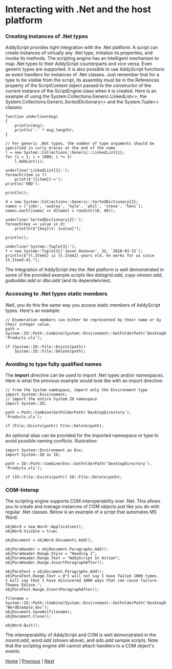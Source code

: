 # Interacting with .Net and the host platform

### Creating instances of .Net types

AddyScript provides tight integration with the .Net platform. A script can create instances of virtually any .Net type, initialize its properties, and invoke its methods. The scripting engine has an intelligent mechanism to map .Net types to their AddyScript counterparts and vice versa. Even generic types are supported. It is also possible to use AddyScript functions as event handlers for instances of .Net classes. Just remember that for a type to be visible from the script, its assembly must be in the References property of the ScriptContext object passed to the constructor of the current instance of the ScriptEngine class when it is created. Here is an example of using the System.Collections.Generic.LinkedList<>, the System.Collections.Generic.SortedDictionary<> and the System.Tuple<> classes:

```JS
function underline(msg)
{
    println(msg);
    println('-' * msg.length);
}

// For generic .Net types, the number of type arguments should be specified in curly braces at the end of the name
l = new System::Collections::Generic::LinkedList{1};
for (i = 1; i < 1000; i *= 2)
    l.AddLast(i);

underline('LinkedList{1}:');
foreach(item in l)
    print($'[{item}]->');
println('END');

println();

d = new System::Collections::Generic::SortedDictionary{2};
names = ['john', 'audrey', 'kyle', 'phil', 'steve', 'hans'];
names.each(|name| => d[name] = randint(18, 40));

underline('SortedDictionary{2}:');
foreach(key => value in d)
    println($"{key}\t: {value}");

println();

underline('System::Tuple{3}:');
t = new System::Tuple{3}('Jason Donovan', 32, `2010-03-15`);
println($"{t.Item1} is {t.Item2} years old, he works for us since {t.Item3:d}.");
```

The integration of AddyScript into the .Net platform is well demonstrated in some of the provided example scripts like _datagrid.add_, _copy-stream.add_, _guibuilder.add_ or _dbo.add_ (and its dependencies).

### Accessing to .Net types static members

Well, you do this the same way you access static members of AddyScript types. Here's an example:

```JS
// Enumeration members can either be represented by their name or by their integer value.
path = System::IO::Path::Combine(System::Environment::GetFolderPath('DesktopDirectory'), 'Products.xls');

if (System::IO::File::Exists(path))
    System::IO::File::Delete(path);
```

### Avoiding to type fully qualified names

The **import** directive can be used to import .Net types and/or namespaces. Here is what the previous example would look like with an import directive:

```JS
// from the System namespace, import only the Environment type
import System::Environment;
// import the entire System.IO namespace
import System::IO;

path = Path::Combine(GetFolderPath('DesktopDirectory'), 'Products.xls');

if (File::Exists(path)) File::Delete(path);
```

An optional alias can be provided for the imported namespace or type to avoid possible naming conflicts. Illustration:

```JS
import System::Environment as Env;
import System::IO as IO;

path = IO::Path::Combine(Env::GetFolderPath('DesktopDirectory'), 'Products.xls');

if (IO::File::Exists(path)) IO::File::Delete(path);
```

### COM-Interop

The scripting engine supports COM interoperability over .Net. This allows you to create and manage instances of COM objects just like you do with regular .Net classes. Below is an example of a script that automates MS Word:

```JS
objWord = new Word::Application();
objWord.Visible = true;

objDocument = objWord.Documents.Add();

objParaHeader = objDocument.Paragraphs.Add();
objParaHeader.Range.Style = "Heading 1";
objParaHeader.Range.Text = "AddyScript In Action";
objParaHeader.Range.InsertParagraphAfter();

objParaText = objDocument.Paragraphs.Add();
objParaText.Range.Text = @"I will not say I have failed 1000 times.
I will say that I have discovered 1000 ways that can cause failure.
Thomas Edison.";
objParaText.Range.InsertParagraphAfter();

filename = System::IO::Path::Combine(System::Environment::GetFolderPath('DesktopDirectory'), "WordExample.doc");
objDocument.SaveAs(filename);
objDocument.Close();

objWord.Quit();
```

The interoperability of AddyScript and COM is well demonstrated in the _msxml.add_, _word.add_ (shown above), and _ado.add_ sample scripts. Note that the scripting engine still cannot attach handlers to a COM object's events.

[Home](README.md) | [Previous](introspection.md) | [Next](exceptions.md)